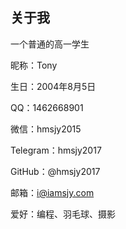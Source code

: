 ## 关于我
一个普通的高一学生

昵称：Tony

生日：2004年8月5日

QQ：1462668901

微信：hmsjy2015

Telegram：hmsjy2017

GitHub：@hmsjy2017

邮箱：[i@iamsjy.com](mailto:i@iamsjy.com) 

爱好：编程、羽毛球、摄影
